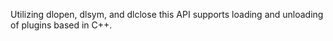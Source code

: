 Utilizing dlopen, dlsym, and dlclose this API supports loading and unloading of plugins based in C++.